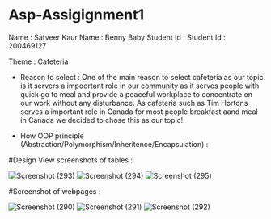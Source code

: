 # Asp-Assigignment1

Name : Satveer Kaur         Name : Benny Baby
Student Id :                Student Id : 200469127
 

Theme : Cafeteria 

* Reason to select : One of the main reason to select cafeteria as our topic is it servers a impoortant role in our community as it serves people with quick go to meal and provide a peaceful workplace to concentrate on our work without any disturbance. As cafeteria such as Tim Hortons serves a important role in Canada for most people breakfast aand meal in Canada we decided to chose this as our topic!.

* How OOP principle (Abstraction/Polymorphism/Inheritence/Encapsulation) : 



#Design View screenshots of tables :

![Screenshot (293)](https://user-images.githubusercontent.com/80648724/154875500-f41a9a25-1752-4295-a1e7-4100dc4c3b1a.png)
![Screenshot (294)](https://user-images.githubusercontent.com/80648724/154875518-9cb82ef8-b3dd-44f1-802a-1465d63dcd72.png)
![Screenshot (295)](https://user-images.githubusercontent.com/80648724/154875533-4e3fb68b-6f89-4515-b386-5b20b671dabd.png)


#Screenshot of webpages :

![Screenshot (290)](https://user-images.githubusercontent.com/80648724/154875557-fbad11e3-0521-4a4a-b4f1-9371312a0d2e.png)
![Screenshot (291)](https://user-images.githubusercontent.com/80648724/154875567-ab80d6f6-f2b2-4802-9161-bbc166aba126.png)
![Screenshot (292)](https://user-images.githubusercontent.com/80648724/154875571-a997bfc2-456f-40c2-b7e0-aa372cd0306b.png)

